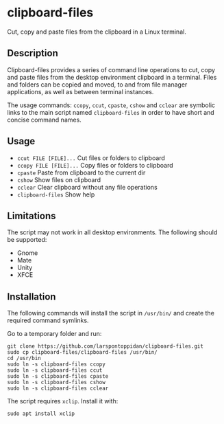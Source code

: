 # clipboard-files
Cut, copy and paste files from the clipboard in a Linux terminal.

## Description
Clipboard-files provides a series of command line operations to cut, copy and paste files from the desktop environment clipboard in a terminal. Files and folders can be copied and moved, to and from file manager applications, as well as between terminal instances.

The usage commands: `ccopy`, `ccut`, `cpaste`, `cshow` and `cclear` are symbolic links to the main script named `clipboard-files` in order to have short and concise command names.

## Usage

- `ccut FILE [FILE]...` Cut files or folders to clipboard
- `ccopy FILE [FILE]...` Copy files or folders to clipboard
- `cpaste` Paste from clipboard to the current dir
- `cshow` Show files on clipboard
- `cclear` Clear clipboard without any file operations
- `clipboard-files` Show help

## Limitations

The script may not work in all desktop environments. The following should be supported:

- Gnome
- Mate
- Unity
- XFCE

## Installation

The following commands will install the script in `/usr/bin/` and create the required command symlinks.

Go to a temporary folder and run:

```text
git clone https://github.com/larspontoppidan/clipboard-files.git
sudo cp clipboard-files/clipboard-files /usr/bin/
cd /usr/bin
sudo ln -s clipboard-files ccopy
sudo ln -s clipboard-files ccut
sudo ln -s clipboard-files cpaste
sudo ln -s clipboard-files cshow
sudo ln -s clipboard-files cclear
```

The script requires `xclip`. Install it with:

```text
sudo apt install xclip
```
